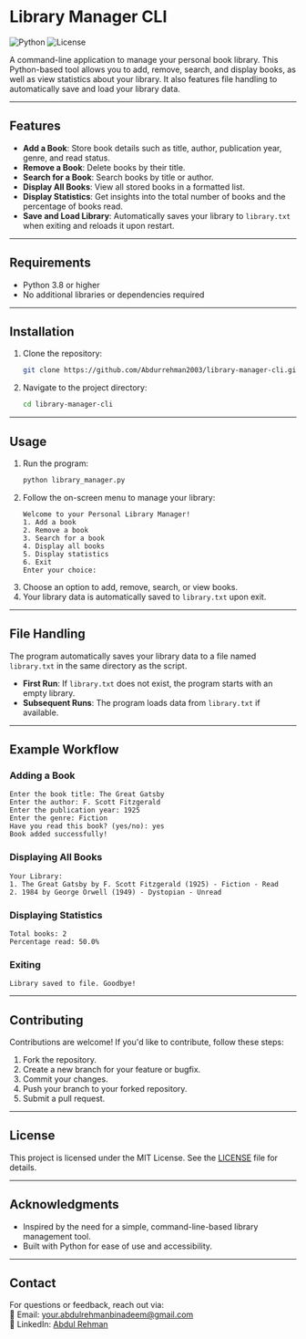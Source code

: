 # Library Manager CLI

![Python](https://img.shields.io/badge/Python-3.8%2B-blue) ![License](https://img.shields.io/badge/License-MIT-green)

A command-line application to manage your personal book library. This Python-based tool allows you to add, remove, search, and display books, as well as view statistics about your library. It also features file handling to automatically save and load your library data.

---

## Features

- **Add a Book**: Store book details such as title, author, publication year, genre, and read status.
- **Remove a Book**: Delete books by their title.
- **Search for a Book**: Search books by title or author.
- **Display All Books**: View all stored books in a formatted list.
- **Display Statistics**: Get insights into the total number of books and the percentage of books read.
- **Save and Load Library**: Automatically saves your library to `library.txt` when exiting and reloads it upon restart.

---

## Requirements

- Python 3.8 or higher
- No additional libraries or dependencies required

---

## Installation

1. Clone the repository:
   ```bash
   git clone https://github.com/Abdurrehman2003/library-manager-cli.git
   ```
2. Navigate to the project directory:
   ```bash
   cd library-manager-cli
   ```

---

## Usage

1. Run the program:
   ```bash
   python library_manager.py
   ```
2. Follow the on-screen menu to manage your library:
   ```
   Welcome to your Personal Library Manager!
   1. Add a book
   2. Remove a book
   3. Search for a book
   4. Display all books
   5. Display statistics
   6. Exit
   Enter your choice:
   ```
3. Choose an option to add, remove, search, or view books.
4. Your library data is automatically saved to `library.txt` upon exit.

---

## File Handling

The program automatically saves your library data to a file named `library.txt` in the same directory as the script.  

- **First Run**: If `library.txt` does not exist, the program starts with an empty library.  
- **Subsequent Runs**: The program loads data from `library.txt` if available.

---

## Example Workflow

### **Adding a Book**
```
Enter the book title: The Great Gatsby
Enter the author: F. Scott Fitzgerald
Enter the publication year: 1925
Enter the genre: Fiction
Have you read this book? (yes/no): yes
Book added successfully!
```

### **Displaying All Books**
```
Your Library:
1. The Great Gatsby by F. Scott Fitzgerald (1925) - Fiction - Read
2. 1984 by George Orwell (1949) - Dystopian - Unread
```

### **Displaying Statistics**
```
Total books: 2
Percentage read: 50.0%
```

### **Exiting**
```
Library saved to file. Goodbye!
```

---

## Contributing

Contributions are welcome! If you'd like to contribute, follow these steps:
1. Fork the repository.
2. Create a new branch for your feature or bugfix.
3. Commit your changes.
4. Push your branch to your forked repository.
5. Submit a pull request.

---

## License

This project is licensed under the MIT License. See the [LICENSE](LICENSE) file for details.

---

## Acknowledgments

- Inspired by the need for a simple, command-line-based library management tool.
- Built with Python for ease of use and accessibility.

---

## Contact

For questions or feedback, reach out via:  
📧 Email: [your.abdulrehmanbinadeem@gmail.com](mailto:your.abdulrehmanbinadeem@gmail.com)  
🔗 LinkedIn: [Abdul Rehman](https://www.linkedin.com/in/abdulrehman-genai-engineer/)
